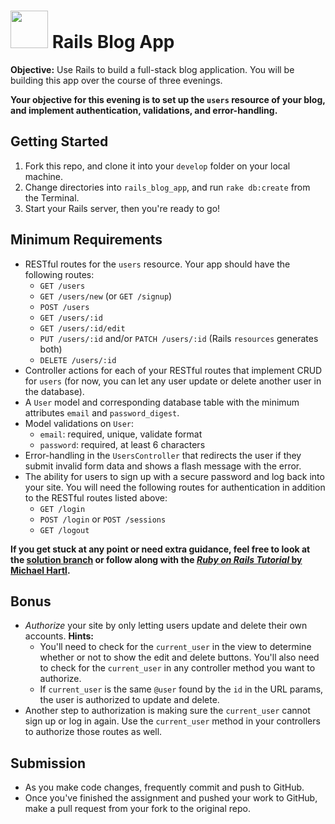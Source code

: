 # <img src="https://cloud.githubusercontent.com/assets/7833470/10899314/63829980-8188-11e5-8cdd-4ded5bcb6e36.png" height="60"> Rails Blog App

**Objective:** Use Rails to build a full-stack blog application. You will be building this app over the course of three evenings.

**Your objective for this evening is to set up the `users` resource of your blog, and implement authentication, validations, and error-handling.**

## Getting Started

1. Fork this repo, and clone it into your `develop` folder on your local machine.
2. Change directories into `rails_blog_app`, and run `rake db:create` from the Terminal.
3. Start your Rails server, then you're ready to go!

## Minimum Requirements

* RESTful routes for the `users` resource. Your app should have the following routes:
  * `GET /users`
  * `GET /users/new` (or `GET /signup`)
  * `POST /users`
  * `GET /users/:id`
  * `GET /users/:id/edit`
  * `PUT /users/:id` and/or `PATCH /users/:id` (Rails `resources` generates both)
  * `DELETE /users/:id`
* Controller actions for each of your RESTful routes that implement CRUD for `users` (for now, you can let any user update or delete another user in the database).
* A `User` model and corresponding database table with the minimum attributes `email` and `password_digest`.
* Model validations on `User`:
  * `email`: required, unique, validate format
  * `password`: required, at least 6 characters
* Error-handling in the `UsersController` that redirects the user if they submit invalid form data and shows a flash message with the error.
* The ability for users to sign up with a secure password and log back into your site. You will need the following routes for authentication in addition to the RESTful routes listed above:
  * `GET /login`
  * `POST /login` or `POST /sessions`
  * `GET /logout`

**If you get stuck at any point or need extra guidance, feel free to look at the [solution branch](https://github.com/sf-wdi-24/rails_blog_app/tree/solution) or follow along with the <a href="https://www.railstutorial.org/book" target="_blank">*Ruby on Rails Tutorial* by Michael Hartl</a>.**

## Bonus

* *Authorize* your site by only letting users update and delete their own accounts. **Hints:**
  * You'll need to check for the `current_user` in the view to determine whether or not to show the edit and delete buttons. You'll also need to check for the `current_user` in any controller method you want to authorize.
  * If `current_user` is the same `@user` found by the `id` in the URL params, the user is authorized to update and delete.
* Another step to authorization is making sure the `current_user` cannot sign up or log in again. Use the `current_user` method in your controllers to authorize those routes as well.

## Submission

* As you make code changes, frequently commit and push to GitHub.
* Once you've finished the assignment and pushed your work to GitHub, make a pull request from your fork to the original repo.
